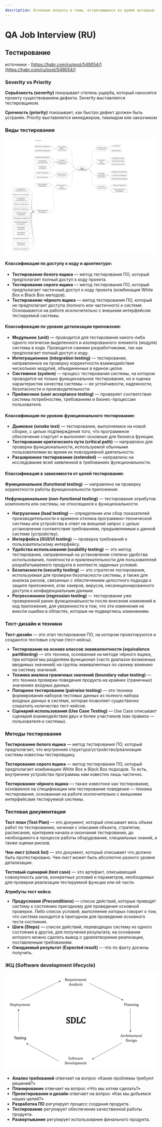 ```yaml
---
description: Основные вопросы и темы, встречающиеся во время интервью
---
```


# QA Job Interview (RU)

## Тестирование

источники - [https://habr.com/ru/post/549054/](https://habr.com/ru/post/549054/)

### **Severity vs Priority**

**Серьёзность (severity)** показывает степень ущерба, который наносится проекту существованием дефекта. Severity выставляется тестировщиком.

**Срочность (priority)** показывает, как быстро дефект должен быть устранён. Priority выставляется менеджером, тимлидом или заказчиком

### Виды тестирования

![](<../.gitbook/assets/image (16).png>)

#### **Классификация по доступу к коду и архитектуре:**

* **Тестирование белого ящика** — метод тестирования ПО, который предполагает полный доступ к коду проекта.
* **Тестирование серого ящика** — метод тестирования ПО, который предполагает частичный доступ к коду проекта (комбинация White Box и Black Box методов).
* **Тестирование чёрного ящика** — метод тестирования ПО, который не предполагает доступа (полного или частичного) к системе. Основывается на работе исключительно с внешним интерфейсом тестируемой системы.

#### **Классификация по уровню детализации приложения:**

* **Модульное** **(unit)** — проводится для тестирования какого-либо одного логически выделенного и изолированного элемента (модуля) системы в коде. Проводится самими разработчиками, так как предполагает полный доступ к коду.
* **Интеграционное** **(integration testing)** — тестирование, направленное на проверку корректности взаимодействия нескольких модулей, объединенных в единое целое.
* **Системное** **(system)** — процесс тестирования системы, на котором проводится не только функциональное тестирование, но и оценка характеристик качества системы — ее устойчивости, надежности, безопасности и производительности.
* **Приёмочное (user acceptance testing)** — проверяет соответствие системы потребностям, требованиям и бизнес-процессам пользователя.

#### **Классификация по уровню функционального тестирования:**

* **Дымовое (smoke test)** — тестирование, выполняемое на новой сборке, с целью подтверждения того, что программное обеспечение стартует и выполняет основные для бизнеса функции.
* **Тестирование критического пути (critical path)** — направлено для проверки функциональности, используемой обычными пользователями во время их повседневной деятельности.
* **Расширенное тестирование (extended)** — направлено на исследование всей заявленной в требованиях функциональности.

#### **Классификация в зависимости от целей тестирования:**

**Функциональное (functional testing)** — направлено на проверку корректности работы функциональности приложения.

**Нефункциональное (non-functional testing)** — тестирование атрибутов компонента или системы, не относящихся к функциональности.

* **Нагрузочное (load testing)** — определение или сбор показателей производительности и времени отклика программно-технической системы или устройства в ответ на внешний запрос с целью установления соответствия требованиям, предъявляемым к данной системе (устройству).
* **Интерфейса (GUI/UI testing)** — проверка требований к пользовательскому интерфейсу.
* **Удобства использования (usability testing)** — это метод тестирования, направленный на установление степени удобства использования, понятности и привлекательности для пользователей разрабатываемого продукта в контексте заданных условий.
* **Безопасности (security testing)** — это стратегия тестирования, используемая для проверки безопасности системы, а также для анализа рисков, связанных с обеспечением целостного подхода к защите приложения, атак хакеров, вирусов, несанкционированного доступа к конфиденциальным данным.
* **Регрессионное (regression testing)** — тестирование уже проверенной ранее функциональности после внесения изменений в код приложения, для уверенности в том, что эти изменения не внесли ошибки в областях, которые не подверглись изменениям.

### Тест-дизайн и техники

**Тест-дизайн** — это этап тестирования ПО, на котором проектируются и создаются тестовые случаи (тест-кейсы).

* **Тестирование на основе классов эквивалентности (equivalence partitioning)** — это техника, основанная на методе чёрного ящика, при которой мы разделяем функционал (часто диапазон возможных вводимых значений) на группы эквивалентных по своему влиянию на систему значений.
* **Техника анализа граничных значений (boundary value testing)** — это техника проверки поведения продукта на крайних (граничных) значениях входных данных.
* **Попарное тестирование (pairwise testing)** — это техника формирования наборов тестовых данных из полного набора входных данных в системе, которая позволяет существенно сократить количество тест-кейсов.
* **Сценарий использования (Use Case Testing)** — Use Case описывает сценарий взаимодействия двух и более участников (как правило — пользователя и системы).

### **Методы тестирования**

**Тестирование белого ящика** — метод тестирования ПО, который предполагает, что внутренняя структура/устройство/реализация системы известны тестировщику.

**Тестирование серого ящика** — метод тестирования ПО, который предполагает комбинацию White Box и Black Box подходов. То есть, внутреннее устройство программы нам известно лишь частично.

**Тестирование чёрного ящика** — также известное как тестирование, основанное на спецификации или тестирование поведения — техника тестирования, основанная на работе исключительно с внешними интерфейсами тестируемой системы.

### **Тестовая документация**

**Тест план (Test Plan)** — это документ, который описывает весь объем работ по тестированию, начиная с описания объекта, стратегии, расписания, критериев начала и окончания тестирования, до необходимого в процессе работы оборудования, специальных знаний, а также оценки рисков.

**Чек-лист (check list)** — это документ, который описывает что должно быть протестировано. Чек-лист может быть абсолютно разного уровня детализации.

**Тестовый сценарий (test case)** — это артефакт, описывающий совокупность шагов, конкретных условий и параметров, необходимых для проверки реализации тестируемой функции или её части.

**Атрибуты тест кейса:**

* **Предусловия (Preconditions)** — список действий, которые приводят систему к состоянию пригодному для проведения основной проверки. Либо список условий, выполнение которых говорит о том, что система находится в пригодном для проведения основного теста состояния.
* **Шаги (Steps)** — список действий, переводящих систему из одного состояния в другое, для получения результата, на основании которого можно сделать вывод о удовлетворении реализации, поставленным требованиям.
* **Ожидаемый результат (Expected result)** — что по факту должны получить.

### ЖЦ (Software development lifecycle)

![](<../.gitbook/assets/image (17) (1).png>)

* **Анализ требований** отвечает на вопрос «Какие проблемы требуют решений?»
* **Планирование** отвечает на вопрос «Что мы хотим сделать?»
* **Проектирование и дизайн** отвечает на вопрос «Как мы добьемся наших целей?»
* **Разработка ПО** регулирует процесс создания продукта.
* **Тестирование** регулирует обеспечение качественной работы продукта.
* **Развертывание** регулирует использование финального продукта.
